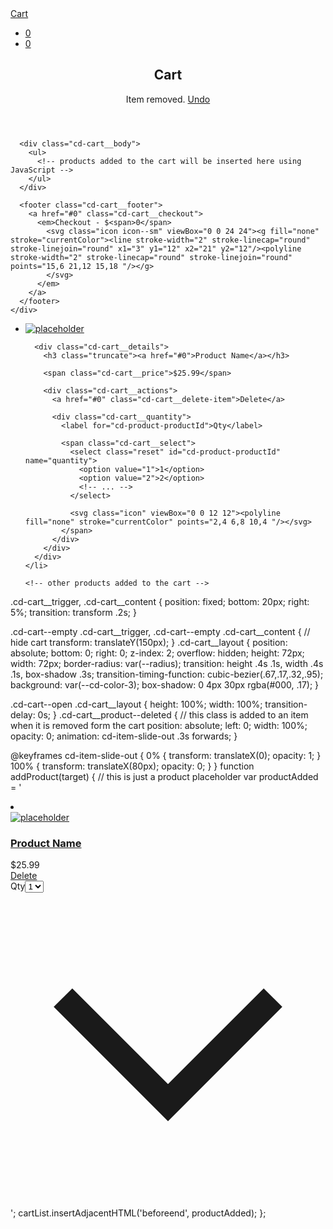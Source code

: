 <div class="cd-cart cd-cart--empty js-cd-cart">
  <a href="#0" class="cd-cart__trigger text-replace">
    Cart
    <ul class="cd-cart__count"> <!-- cart items count -->
      <li>0</li>
      <li>0</li>
    </ul> <!-- .cd-cart__count -->
  </a>

  <div class="cd-cart__content">
    <div class="cd-cart__layout">
      <header class="cd-cart__header">
        <h2>Cart</h2>
        <span class="cd-cart__undo">Item removed. <a href="#0">Undo</a></span>
      </header>
      
      <div class="cd-cart__body">
        <ul>
          <!-- products added to the cart will be inserted here using JavaScript -->
        </ul>
      </div>

      <footer class="cd-cart__footer">
        <a href="#0" class="cd-cart__checkout">
          <em>Checkout - $<span>0</span>
            <svg class="icon icon--sm" viewBox="0 0 24 24"><g fill="none" stroke="currentColor"><line stroke-width="2" stroke-linecap="round" stroke-linejoin="round" x1="3" y1="12" x2="21" y2="12"/><polyline stroke-width="2" stroke-linecap="round" stroke-linejoin="round" points="15,6 21,12 15,18 "/></g>
            </svg>
          </em>
        </a>
      </footer>
    </div>
  </div> <!-- .cd-cart__content -->
</div> <!-- cd-cart -->
<div class="cd-cart__body">
  <ul>
    <li class="cd-cart__product">
      <div class="cd-cart__image">
        <a href="#0">
          <img src="assets/img/product-preview.png" alt="placeholder">
        </a>
      </div>

      <div class="cd-cart__details">
        <h3 class="truncate"><a href="#0">Product Name</a></h3>

        <span class="cd-cart__price">$25.99</span>

        <div class="cd-cart__actions">
          <a href="#0" class="cd-cart__delete-item">Delete</a>

          <div class="cd-cart__quantity">
            <label for="cd-product-productId">Qty</label>

            <span class="cd-cart__select">
              <select class="reset" id="cd-product-productId" name="quantity">
                <option value="1">1</option>
                <option value="2">2</option>
                <!-- ... -->
              </select>

              <svg class="icon" viewBox="0 0 12 12"><polyline fill="none" stroke="currentColor" points="2,4 6,8 10,4 "/></svg>
            </span>
          </div>
        </div>
      </div>
    </li>

    <!-- other products added to the cart -->
  </ul>
</div>
.cd-cart__trigger,
.cd-cart__content {
  position: fixed;
  bottom: 20px;
  right: 5%;
  transition: transform .2s;
}

.cd-cart--empty .cd-cart__trigger,
.cd-cart--empty .cd-cart__content { // hide cart
  transform: translateY(150px);
}
.cd-cart__layout {
  position: absolute;
  bottom: 0;
  right: 0;
  z-index: 2;
  overflow: hidden;
  height: 72px;
  width: 72px;
  border-radius: var(--radius);
  transition: height .4s .1s, width  .4s .1s, box-shadow .3s;
  transition-timing-function: cubic-bezier(.67,.17,.32,.95);
  background: var(--cd-color-3);
  box-shadow: 0 4px 30px rgba(#000, .17);
}

.cd-cart--open .cd-cart__layout {
  height: 100%;
  width: 100%;
  transition-delay: 0s;
}
.cd-cart__product--deleted { // this class is added to an item when it is removed form the cart
  position: absolute;
  left: 0;
  width: 100%; 
  opacity: 0;
  animation: cd-item-slide-out .3s forwards;
}

@keyframes cd-item-slide-out {
  0% {
    transform: translateX(0);
    opacity: 1;
  }
  100% {
    transform: translateX(80px);
    opacity: 0;
  }
}
function addProduct(target) {
  // this is just a product placeholder
  var productAdded = '<li class="cd-cart__product"><div class="cd-cart__image"><a href="#0"><img src="assets/img/product-preview.png" alt="placeholder"></a></div><div class="cd-cart__details"><h3 class="truncate"><a href="#0">Product Name</a></h3><span class="cd-cart__price">$25.99</span><div class="cd-cart__actions"><a href="#0" class="cd-cart__delete-item">Delete</a><div class="cd-cart__quantity"><label for="cd-product-'+ productId +'">Qty</label><span class="cd-cart__select"><select class="reset" id="cd-product-'+ productId +'" name="quantity"><option value="1">1</option><option value="2">2</option><option value="3">3</option><option value="4">4</option><option value="5">5</option><option value="6">6</option><option value="7">7</option><option value="8">8</option><option value="9">9</option></select><svg class="icon" viewBox="0 0 12 12"><polyline fill="none" stroke="currentColor" points="2,4 6,8 10,4 "/></svg></span></div></div></div></li>';
  cartList.insertAdjacentHTML('beforeend', productAdded);
};
